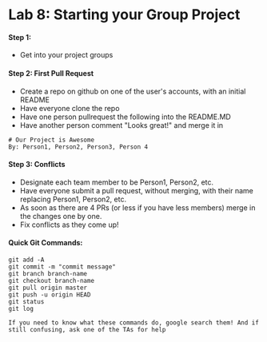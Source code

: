 # Lab 8: Starting your Group Project

#### Step 1:
- Get into your project groups

#### Step 2: First Pull Request
- Create a repo on github on one of the user's accounts, with an initial README
- Have everyone clone the repo
- Have one person pullrequest the following into the README.MD
- Have another person comment "Looks great!" and merge it in

```
# Our Project is Awesome
By: Person1, Person2, Person3, Person 4
```

#### Step 3: Conflicts
- Designate each team member to be Person1, Person2, etc.
- Have everyone submit a pull request, without merging, with their name replacing Person1, Person2, etc.
- As soon as there are 4 PRs (or less if you have less members) merge in the changes one by one.
- Fix conflicts as they come up!


#### Quick Git Commands:
```
git add -A 
git commit -m "commit message"
git branch branch-name
git checkout branch-name
git pull origin master
git push -u origin HEAD
git status
git log

If you need to know what these commands do, google search them! And if still confusing, ask one of the TAs for help
```
